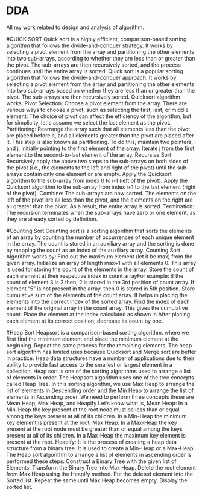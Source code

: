 # DDA
All my work related to design and analysis of algorithm.  

#QUICK SORT 
Quick sort is a highly efficient, comparison-based sorting algorithm that follows the divide-and-conquer strategy. It works by selecting a pivot element from the array and partitioning the other elements into two sub-arrays, according to whether they are less than or greater than the pivot. The sub-arrays are then recursively sorted, and the process continues until the entire array is sorted. Quick sort is a popular sorting algorithm that follows the divide-and-conquer approach. It works by selecting a pivot element from the array and partitioning the other elements into two sub-arrays based on whether they are less than or greater than the pivot. The sub-arrays are then recursively sorted. Quicksort algorithm works:
Pivot Selection: Choose a pivot element from the array. There are various ways to choose a pivot, such as selecting the first, last, or middle element. The choice of pivot can affect the efficiency of the algorithm, but for simplicity, let's assume we select the last element as the pivot.
Partitioning: Rearrange the array such that all elements less than the pivot are placed before it, and all elements greater than the pivot are placed after it. This step is also known as partitioning. To do this, maintain two pointers, i and j, initially pointing to the first element of the array.
Iterate j from the first element to the second-to-last element of the array.
Recursive Sort: Recursively apply the above two steps to the sub-arrays on both sides of the pivot (i.e., the elements to the left and right of the pivot) until the sub-arrays contain only one element or are empty.
Apply the Quicksort algorithm to the sub-array from index 0 to i-1 (left of the pivot).
Apply the Quicksort algorithm to the sub-array from index i+1 to the last element (right of the pivot).
Combine: The sub-arrays are now sorted. The elements on the left of the pivot are all less than the pivot, and the elements on the right are all greater than the pivot. As a result, the entire array is sorted.
Termination: The recursion terminates when the sub-arrays have zero or one element, as they are already sorted by definition.

#Counting Sort
Counting sort is a sorting algorithm that sorts the elements of an array by counting the number of occurrences of each unique element in the array. The count is stored in an auxiliary array and the sorting is done by mapping the count as an index of the auxiliary array. Counting Sort Algorithm works by:
Find out the maximum element (let it be max) from the given array.
Initialize an array of length max+1 with all elements 0. This array is used for storing the count of the elements in the array.
Store the count of each element at their respective index in count arrayFor example: if the count of element 3 is 2 then, 2 is stored in the 3rd position of count array. If element “5” is not present in the array, then 0 is stored in 5th position.
Store cumulative sum of the elements of the count array. It helps in placing the elements into the correct index of the sorted array.
Find the index of each element of the original array in the count array. This gives the cumulative count. Place the element at the index calculated as shown in 
After placing each element at its correct position, decrease its count by one.

#Heap Sort
Heapsort is a comparison-based sorting algorithm. where we first find the minimum element and place the minimum element at the beginning. Repeat the same process for the remaining elements. The heap sort algorithm has limited uses because Quicksort and Merge sort are better in practice.
Heap data structures have a number of applications due to their ability to provide fast access to the smallest or largest element in a collection.
Heap sort is one of the sorting algorithms used to arrange a list of elements in order. The Heapsort algorithm uses one of the tree concepts called Heap Tree. In this sorting algorithm, we use Max Heap to arrange the list of elements in Descending order and the Min Heap to arrange the list of elements in Ascending order.
We need to perform three concepts these are Mean Heap, Max Heap, and Heapify Let’s know what is,
Mean Heap: In a Min-Heap the key present at the root node must be less than or equal among the keys present at all of its children. In a Min-Heap the minimum key element is present at the root.
Max Heap: In a Max-Heap the key present at the root node must be greater than or equal among the keys present at all of its children. In a Max-Heap the maximum key element is present at the root.
Heapify: It is the process of creating a heap data structure from a binary tree. It is used to create a Min-Heap or a Max-Heap.
The Heap sort algorithm to arrange a list of elements in ascending order is performed these steps:
Construct a Binary Tree with the given list of Elements.
Transform the Binary Tree into Max Heap.
Delete the root element from Max Heap using the Heapify method.
Put the deleted element into the Sorted list.
Repeat the same until Max Heap becomes empty.
Display the sorted list.
